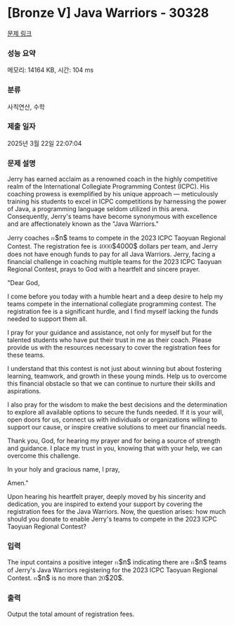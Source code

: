 # [Bronze V] Java Warriors - 30328 

[문제 링크](https://www.acmicpc.net/problem/30328) 

### 성능 요약

메모리: 14164 KB, 시간: 104 ms

### 분류

사칙연산, 수학

### 제출 일자

2025년 3월 22일 22:07:04

### 문제 설명

<p>Jerry has earned acclaim as a renowned coach in the highly competitive realm of the International Collegiate Programming Contest (ICPC). His coaching prowess is exemplified by his unique approach — meticulously training his students to excel in ICPC competitions by harnessing the power of Java, a programming language seldom utilized in this arena. Consequently, Jerry's teams have become synonymous with excellence and are affectionately known as the "Java Warriors."</p>

<p>Jerry coaches <mjx-container class="MathJax" jax="CHTML" style="font-size: 109%; position: relative;"><mjx-math class="MJX-TEX" aria-hidden="true"><mjx-mi class="mjx-i"><mjx-c class="mjx-c1D45B TEX-I"></mjx-c></mjx-mi></mjx-math><mjx-assistive-mml unselectable="on" display="inline"><math xmlns="http://www.w3.org/1998/Math/MathML"><mi>n</mi></math></mjx-assistive-mml><span aria-hidden="true" class="no-mathjax mjx-copytext">$n$</span></mjx-container> teams to compete in the 2023 ICPC Taoyuan Regional Contest. The registration fee is <mjx-container class="MathJax" jax="CHTML" style="font-size: 109%; position: relative;"><mjx-math class="MJX-TEX" aria-hidden="true"><mjx-mn class="mjx-n"><mjx-c class="mjx-c34"></mjx-c><mjx-c class="mjx-c30"></mjx-c><mjx-c class="mjx-c30"></mjx-c><mjx-c class="mjx-c30"></mjx-c></mjx-mn></mjx-math><mjx-assistive-mml unselectable="on" display="inline"><math xmlns="http://www.w3.org/1998/Math/MathML"><mn>4000</mn></math></mjx-assistive-mml><span aria-hidden="true" class="no-mathjax mjx-copytext">$4000$</span></mjx-container> dollars per team, and Jerry does not have enough funds to pay for all Java Warriors. Jerry, facing a financial challenge in coaching multiple teams for the 2023 ICPC Taoyuan Regional Contest, prays to God with a heartfelt and sincere prayer.</p>

<p>"Dear God,</p>

<p>I come before you today with a humble heart and a deep desire to help my teams compete in the international collegiate programming contest. The registration fee is a significant hurdle, and I find myself lacking the funds needed to support them all.</p>

<p>I pray for your guidance and assistance, not only for myself but for the talented students who have put their trust in me as their coach. Please provide us with the resources necessary to cover the registration fees for these teams.</p>

<p>I understand that this contest is not just about winning but about fostering learning, teamwork, and growth in these young minds. Help us to overcome this financial obstacle so that we can continue to nurture their skills and aspirations.</p>

<p>I also pray for the wisdom to make the best decisions and the determination to explore all available options to secure the funds needed. If it is your will, open doors for us, connect us with individuals or organizations willing to support our cause, or inspire creative solutions to meet our financial needs.</p>

<p>Thank you, God, for hearing my prayer and for being a source of strength and guidance. I place my trust in you, knowing that with your help, we can overcome this challenge.</p>

<p>In your holy and gracious name, I pray,</p>

<p>Amen."</p>

<p>Upon hearing his heartfelt prayer, deeply moved by his sincerity and dedication, you are inspired to extend your support by covering the registration fees for the Java Warriors. Now, the question arises: how much should you donate to enable Jerry's teams to compete in the 2023 ICPC Taoyuan Regional Contest?</p>

### 입력 

 <p>The input contains a positive integer <mjx-container class="MathJax" jax="CHTML" style="font-size: 109%; position: relative;"><mjx-math class="MJX-TEX" aria-hidden="true"><mjx-mi class="mjx-i"><mjx-c class="mjx-c1D45B TEX-I"></mjx-c></mjx-mi></mjx-math><mjx-assistive-mml unselectable="on" display="inline"><math xmlns="http://www.w3.org/1998/Math/MathML"><mi>n</mi></math></mjx-assistive-mml><span aria-hidden="true" class="no-mathjax mjx-copytext">$n$</span></mjx-container> indicating there are <mjx-container class="MathJax" jax="CHTML" style="font-size: 109%; position: relative;"><mjx-math class="MJX-TEX" aria-hidden="true"><mjx-mi class="mjx-i"><mjx-c class="mjx-c1D45B TEX-I"></mjx-c></mjx-mi></mjx-math><mjx-assistive-mml unselectable="on" display="inline"><math xmlns="http://www.w3.org/1998/Math/MathML"><mi>n</mi></math></mjx-assistive-mml><span aria-hidden="true" class="no-mathjax mjx-copytext">$n$</span></mjx-container> teams of Jerry's Java Warriors registering for the 2023 ICPC Taoyuan Regional Contest. <mjx-container class="MathJax" jax="CHTML" style="font-size: 109%; position: relative;"><mjx-math class="MJX-TEX" aria-hidden="true"><mjx-mi class="mjx-i"><mjx-c class="mjx-c1D45B TEX-I"></mjx-c></mjx-mi></mjx-math><mjx-assistive-mml unselectable="on" display="inline"><math xmlns="http://www.w3.org/1998/Math/MathML"><mi>n</mi></math></mjx-assistive-mml><span aria-hidden="true" class="no-mathjax mjx-copytext">$n$</span></mjx-container> is no more than <mjx-container class="MathJax" jax="CHTML" style="font-size: 109%; position: relative;"><mjx-math class="MJX-TEX" aria-hidden="true"><mjx-mn class="mjx-n"><mjx-c class="mjx-c32"></mjx-c><mjx-c class="mjx-c30"></mjx-c></mjx-mn></mjx-math><mjx-assistive-mml unselectable="on" display="inline"><math xmlns="http://www.w3.org/1998/Math/MathML"><mn>20</mn></math></mjx-assistive-mml><span aria-hidden="true" class="no-mathjax mjx-copytext">$20$</span></mjx-container>.</p>

### 출력 

 <p>Output the total amount of registration fees.</p>

